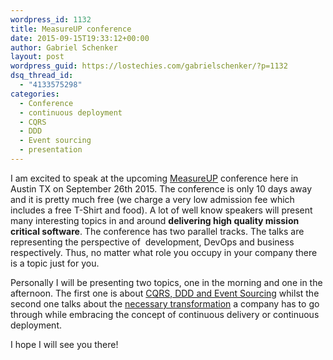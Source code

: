 ```yaml
---
wordpress_id: 1132
title: MeasureUP conference
date: 2015-09-15T19:33:12+00:00
author: Gabriel Schenker
layout: post
wordpress_guid: https://lostechies.com/gabrielschenker/?p=1132
dsq_thread_id:
  - "4133575298"
categories:
  - Conference
  - continuous deployment
  - CQRS
  - DDD
  - Event sourcing
  - presentation
---
```

I am excited to speak at the upcoming [MeasureUP](http://measureup.io/) conference here in Austin TX on September 26th 2015. The conference is only 10 days away and it is pretty much free (we charge a very low admission fee which includes a free T-Shirt and food). A lot of well know speakers will present many interesting topics in and around **delivering high quality mission critical software**. The conference has two parallel tracks. The talks are representing the perspective of  development, DevOps and business respectively. Thus, no matter what role you occupy in your company there is a topic just for you.

Personally I will be presenting two topics, one in the morning and one in the afternoon. The first one is about [CQRS, DDD and Event Sourcing](http://measureup2015.azurewebsites.net/cqrs-ddd-event-sourcing/) whilst the second one talks about the [necessary transformation](http://measureup2015.azurewebsites.net/reshaping-the-company-continuous-deployment-and-culture-change/) a company has to go through while embracing the concept of continuous delivery or continuous deployment.

I hope I will see you there!